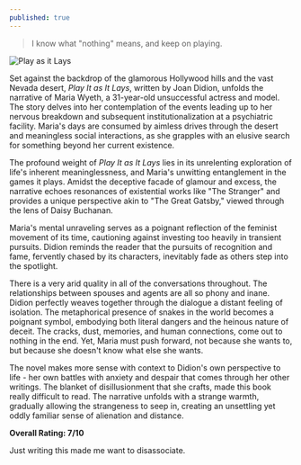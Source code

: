 ```yaml
---
published: true
---
```

> I know what "nothing" means, and keep on playing.

![Play as it Lays](https://m.media-amazon.com/images/I/51gYqSfSESL._SL500_.jpg)

Set against the backdrop of the glamorous Hollywood hills and the vast Nevada desert, _Play It as It Lays_, written by Joan Didion, unfolds the narrative of Maria Wyeth, a 31-year-old unsuccessful actress and model. The story delves into her contemplation of the events leading up to her nervous breakdown and subsequent institutionalization at a psychiatric facility. Maria's days are consumed by aimless drives through the desert and meaningless social interactions, as she grapples with an elusive search for something beyond her current existence.

The profound weight of _Play It as It Lays_ lies in its unrelenting exploration of life's inherent meaninglessness, and Maria's unwitting entanglement in the games it plays. Amidst the deceptive facade of glamour and excess, the narrative echoes resonances of existential works like "The Stranger" and provides a unique perspective akin to "The Great Gatsby," viewed through the lens of Daisy Buchanan.

Maria's mental unraveling serves as a poignant reflection of the feminist movement of its time, cautioning against investing too heavily in transient pursuits. Didion reminds the reader that the pursuits of recognition and fame, fervently chased by its characters, inevitably fade as others step into the spotlight.

There is a very arid quality in all of the conversations throughout. The relationships between spouses and agents are all so phony and inane. Didion perfectly weaves together through the dialogue a distant feeling of isolation. The metaphorical presence of snakes in the world becomes a poignant symbol, embodying both literal dangers and the heinous nature of deceit. The cracks, dust, memories, and human connections, come out to nothing in the end. Yet, Maria must push forward, not because she wants to, but because she doesn't know what else she wants.

The novel makes more sense with context to Didion's own perspective to life - her own battles with anxiety and despair that comes through her other writings. The blanket of disillusionment that she crafts, made this book really difficult to read. The narrative unfolds with a strange warmth, gradually allowing the strangeness to seep in, creating an unsettling yet oddly familiar sense of alienation and distance.

**Overall Rating: 7/10**

Just writing this made me want to disassociate.
